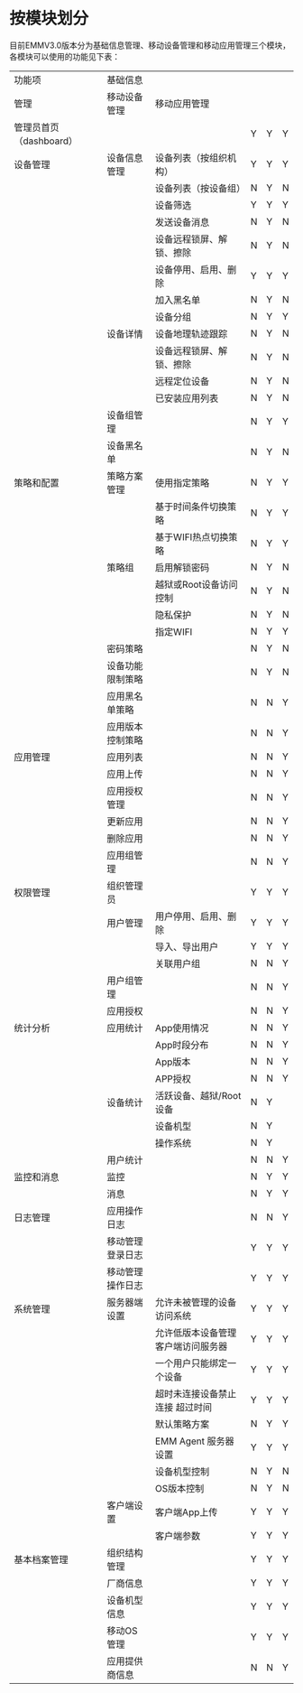 # 按模块划分

目前EMMV3.0版本分为基础信息管理、移动设备管理和移动应用管理三个模块，各模块可以使用的功能见下表：

<table>

 <tr>

 <td>功能项</td>

 <td>基础信息</td>

 </tr>

 <tr>

 <td>管理</td>

 <td>移动设备管理</td>

 <td>移动应用管理</td>

 </tr>

 <tr>

 <td>管理员首页（dashboard）</td>

 <td> </td>

 <td> </td>

 <td>Y</td>

 <td>Y</td>

 <td>Y</td>

 </tr>

 <tr>

 <td>设备管理</td>

 <td>设备信息管理</td>

 <td>设备列表（按组织机构）</td>

 <td>Y</td>

 <td>Y</td>

 <td>Y</td>

 </tr>

 <tr>

 <td></td>

 <td></td>

 <td>设备列表（按设备组）</td>

 <td>N</td>

 <td>Y</td>

 <td>N</td>

 </tr>

 <tr>

 <td></td>

 <td></td>

 <td>设备筛选</td>

 <td>Y</td>

 <td>Y</td>

 <td>Y</td>

 </tr>

 <tr>

 <td></td>

 <td></td>

 <td>发送设备消息</td>

 <td>N</td>

 <td>Y</td>

 <td>N</td>

 </tr>

 <tr>

 <td></td>

 <td></td>

 <td>设备远程锁屏、解锁、擦除</td>

 <td>N</td>

 <td>Y</td>

 <td>N</td>

 </tr>

 <tr>

 <td></td>

 <td></td>

 <td>设备停用、启用、删除</td>

 <td>Y</td>

 <td>Y</td>

 <td>Y</td>

 </tr>

 <tr>

 <td></td>

 <td></td>

 <td>加入黑名单</td>

 <td>N</td>

 <td>Y</td>

 <td>N</td>

 </tr>

 <tr>

 <td></td>

 <td></td>

 <td>设备分组</td>

 <td>N</td>

 <td>Y</td>

 <td>Y</td>

 </tr>

 <tr>

 <td></td>

 <td>设备详情</td>

 <td>设备地理轨迹跟踪</td>

 <td>N</td>

 <td>Y</td>

 <td>N</td>

 </tr>

 <tr>

 <td></td>

 <td></td>

 <td>设备远程锁屏、解锁、擦除</td>

 <td>N</td>

 <td>Y</td>

 <td>N</td>

 </tr>

 <tr>

 <td></td>

 <td></td>

 <td>远程定位设备</td>

 <td>N</td>

 <td>Y</td>

 <td>N</td>

 </tr>

 <tr>

 <td></td>

 <td></td>

 <td>已安装应用列表</td>

 <td>N</td>

 <td>Y</td>

 <td>N</td>

 </tr>

 <tr>

 <td></td>

 <td>设备组管理</td>

 <td> </td>

 <td>N</td>

 <td>Y</td>

 <td>Y</td>

 </tr>

 <tr>

 <td></td>

 <td>设备黑名单</td>

 <td> </td>

 <td>N</td>

 <td>Y</td>

 <td>N</td>

 </tr>

 <tr>

 <td>策略和配置</td>

 <td>策略方案管理</td>

 <td>使用指定策略</td>

 <td>N</td>

 <td>Y</td>

 <td>Y</td>

 </tr>

 <tr>

 <td></td>

 <td></td>

 <td>基于时间条件切换策略</td>

 <td>N</td>

 <td>Y</td>

 <td>Y</td>

 </tr>

 <tr>

 <td></td>

 <td></td>

 <td>基于WIFI热点切换策略</td>

 <td>N</td>

 <td>Y</td>

 <td>Y</td>

 </tr>

 <tr>

 <td></td>

 <td>策略组</td>

 <td>启用解锁密码</td>

 <td>N</td>

 <td>Y</td>

 <td>N</td>

 </tr>

 <tr>

 <td></td>

 <td></td>

 <td>越狱或Root设备访问控制</td>

 <td>N</td>

 <td>Y</td>

 <td>N</td>

 </tr>

 <tr>

 <td></td>

 <td></td>

 <td>隐私保护</td>

 <td>N</td>

 <td>Y</td>

 <td>N</td>

 </tr>

 <tr>

 <td></td>

 <td></td>

 <td>指定WIFI</td>

 <td>N</td>

 <td>Y</td>

 <td>Y</td>

 </tr>

 <tr>

 <td></td>

 <td>密码策略</td>

 <td> </td>

 <td>N</td>

 <td>Y</td>

 <td>N</td>

 </tr>

 <tr>

 <td></td>

 <td>设备功能限制策略</td>

 <td> </td>

 <td>N</td>

 <td>Y</td>

 <td>N</td>

 </tr>

 <tr>

 <td></td>

 <td>应用黑名单策略</td>

 <td> </td>

 <td>N</td>

 <td>N</td>

 <td>Y</td>

 </tr>

 <tr>

 <td></td>

 <td>应用版本控制策略</td>

 <td> </td>

 <td>N</td>

 <td>N</td>

 <td>Y</td>

 </tr>

 <tr>

 <td>应用管理</td>

 <td>应用列表</td>

 <td> </td>

 <td>N</td>

 <td>N</td>

 <td>Y</td>

 </tr>

 <tr>

 <td></td>

 <td>应用上传</td>

 <td> </td>

 <td>N</td>

 <td>N</td>

 <td>Y</td>

 </tr>

 <tr>

 <td></td>

 <td>应用授权管理</td>

 <td> </td>

 <td>N</td>

 <td>N</td>

 <td>Y</td>

 </tr>

 <tr>

 <td></td>

 <td>更新应用</td>

 <td> </td>

 <td>N</td>

 <td>N</td>

 <td>Y</td>

 </tr>

 <tr>

 <td></td>

 <td>删除应用</td>

 <td> </td>

 <td>N</td>

 <td>N</td>

 <td>Y</td>

 </tr>

 <tr>

 <td></td>

 <td>应用组管理</td>

 <td> </td>

 <td>N</td>

 <td>N</td>

 <td>Y</td>

 </tr>

 <tr>

 <td>权限管理</td>

 <td>组织管理员</td>

 <td> </td>

 <td>Y</td>

 <td>Y</td>

 <td>Y</td>

 </tr>

 <tr>

 <td></td>

 <td>用户管理</td>

 <td>用户停用、启用、删除</td>

 <td>Y</td>

 <td>Y</td>

 <td>Y</td>

 </tr>

 <tr>

 <td></td>

 <td></td>

 <td>导入、导出用户</td>

 <td>Y</td>

 <td>Y</td>

 <td>Y</td>

 </tr>

 <tr>

 <td></td>

 <td></td>

 <td>关联用户组</td>

 <td>N</td>

 <td>N</td>

 <td>Y</td>

 </tr>

 <tr>

 <td></td>

 <td>用户组管理</td>

 <td> </td>

 <td>N</td>

 <td>N</td>

 <td>Y</td>

 </tr>

 <tr>

 <td></td>

 <td>应用授权</td>

 <td> </td>

 <td>N</td>

 <td>N</td>

 <td>Y</td>

 </tr>

 <tr>

 <td>统计分析</td>

 <td>应用统计</td>

 <td>App使用情况</td>

 <td>N</td>

 <td>N</td>

 <td>Y</td>

 </tr>

 <tr>

 <td></td>

 <td></td>

 <td>App时段分布</td>

 <td>N</td>

 <td>N</td>

 <td>Y</td>

 </tr>

 <tr>

 <td></td>

 <td></td>

 <td>App版本</td>

 <td>N</td>

 <td>N</td>

 <td>Y</td>

 </tr>

 <tr>

 <td></td>

 <td></td>

 <td>APP授权</td>

 <td>N</td>

 <td>N</td>

 <td>Y</td>

 </tr>

 <tr>

 <td></td>

 <td>设备统计</td>

 <td>活跃设备、越狱/Root设备</td>

 <td>N</td>

 <td>Y</td>

 <td> </td>

 </tr>

 <tr>

 <td></td>

 <td></td>

 <td>设备机型</td>

 <td>N</td>

 <td>Y</td>

 <td> </td>

 </tr>

 <tr>

 <td></td>

 <td></td>

 <td>操作系统</td>

 <td>N</td>

 <td>Y</td>

 <td> </td>

 </tr>

 <tr>

 <td></td>

 <td>用户统计</td>

 <td> </td>

 <td>N</td>

 <td>N</td>

 <td>Y</td>

 </tr>

 <tr>

 <td>监控和消息</td>

 <td>监控</td>

 <td> </td>

 <td>N</td>

 <td>Y</td>

 <td>Y</td>

 </tr>

 <tr>

 <td></td>

 <td>消息</td>

 <td> </td>

 <td>N</td>

 <td>Y</td>

 <td>Y</td>

 </tr>

 <tr>

 <td>日志管理</td>

 <td>应用操作日志</td>

 <td> </td>

 <td>N</td>

 <td>N</td>

 <td>Y</td>

 </tr>

 <tr>

 <td></td>

 <td>移动管理登录日志</td>

 <td> </td>

 <td>Y</td>

 <td>Y</td>

 <td>Y</td>

 </tr>

 <tr>

 <td></td>

 <td>移动管理操作日志</td>

 <td> </td>

 <td>Y</td>

 <td>Y</td>

 <td>Y</td>

 </tr>

 <tr>

 <td>系统管理</td>

 <td>服务器端设置</td>

 <td>允许未被管理的设备访问系统</td>

 <td>Y</td>

 <td>Y</td>

 <td>Y</td>

 </tr>

 <tr>

 <td></td>

 <td></td>

 <td>允许低版本设备管理客户端访问服务器</td>

 <td>Y</td>

 <td>Y</td>

 <td>Y</td>

 </tr>

 <tr>

 <td></td>

 <td></td>

 <td>一个用户只能绑定一个设备</td>

 <td>Y</td>

 <td>Y</td>

 <td>Y</td>

 </tr>

 <tr>

 <td></td>

 <td></td>

 <td>超时未连接设备禁止连接 超过时间</td>

 <td>Y</td>

 <td>Y</td>

 <td>Y</td>

 </tr>

 <tr>

 <td></td>

 <td></td>

 <td>默认策略方案</td>

 <td>N</td>

 <td>Y</td>

 <td>Y</td>

 </tr>

 <tr>

 <td></td>

 <td></td>

 <td>EMM Agent 服务器设置</td>

 <td>Y</td>

 <td>Y</td>

 <td>Y</td>

 </tr>

 <tr>

 <td></td>

 <td></td>

 <td>设备机型控制</td>

 <td>N</td>

 <td>Y</td>

 <td>N</td>

 </tr>

 <tr>

 <td></td>

 <td></td>

 <td>OS版本控制</td>

 <td>N</td>

 <td>Y</td>

 <td>N</td>

 </tr>

 <tr>

 <td></td>

 <td>客户端设置</td>

 <td>客户端App上传</td>

 <td>Y</td>

 <td>Y</td>

 <td>Y</td>

 </tr>

 <tr>

 <td></td>

 <td></td>

 <td>客户端参数</td>

 <td>Y</td>

 <td>Y</td>

 <td>Y</td>

 </tr>

 <tr>

 <td>基本档案管理</td>

 <td>组织结构管理</td>

 <td> </td>

 <td>Y</td>

 <td>Y</td>

 <td>Y</td>

 </tr>

 <tr>

 <td></td>

 <td>厂商信息</td>

 <td> </td>

 <td>Y</td>

 <td>Y</td>

 <td>Y</td>

 </tr>

 <tr>

 <td></td>

 <td>设备机型信息</td>

 <td> </td>

 <td>Y</td>

 <td>Y</td>

 <td>Y</td>

 </tr>

 <tr>

 <td></td>

 <td>移动OS管理</td>

 <td> </td>

 <td>Y</td>

 <td>Y</td>

 <td>Y</td>

 </tr>

 <tr>

 <td></td>

 <td>应用提供商信息</td>

 <td> </td>

 <td>N</td>

 <td>N</td>

 <td>Y</td>

 </tr> 

</table>



